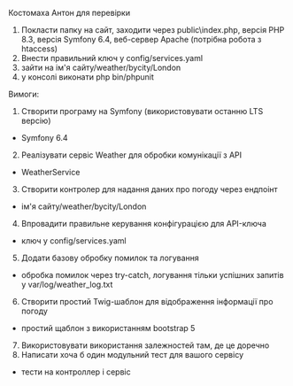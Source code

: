 Костомаха Антон
для перевірки
1. Покласти папку на сайт, заходити через public\index.php, версія PHP 8.3, версія Symfony 6.4, веб-сервер Apache (потрібна робота з htaccess)
2. Внести правильний ключ у config/services.yaml
3. зайти на ім'я сайту/weather/bycity/London
4. у консолі виконати php bin/phpunit



Вимоги:
1. Створити програму на Symfony (використовувати останню LTS версію) 
- Symfony 6.4
2. Реалізувати сервіс Weather для обробки комунікації з API
- WeatherService
3. Створити контролер для надання даних про погоду через ендпоінт
- ім'я сайту/weather/bycity/London
4. Впровадити правильне керування конфігурацією для API-ключа
- ключ у config/services.yaml
5. Додати базову обробку помилок та логування
- обробка помилок через try-catch, логування тільки успішних запитів у var/log/weather_log.txt 
6. Створити простий Twig-шаблон для відображення інформації про погоду
- простий щаблон з використанням bootstrap 5
7. Використовувати використання залежностей там, де це доречно
8. Написати хоча б один модульний тест для вашого сервісу
- тести на контроллер і сервіс
